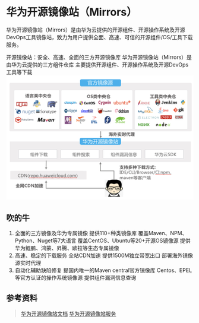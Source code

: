 # 华为开源镜像站（Mirrors）

华为开源镜像站（Mirrors）是由华为云提供的开源组件、开源操作系统及开源DevOps工具镜像站，致力为用户提供全面、高速、可信的开源组件/OS/工具下载服务。

开源镜像站：安全、高速、全面的三方开源镜像库
华为开源镜像站（Mirrors）是由华为云提供的三方组件仓库
主要提供开源组件、开源操作系统及开源DevOps工具等下载
![mirrors](images/mirrors.png)

## 吹的牛

1. 全面的三方镜像及华为专属镜像
    提供110+种类镜像库
    覆盖Maven、NPM、Python、Nuget等7大语言
    覆盖CentOS、Ubuntu等20+开源OS镜像源
    提供华为鲲鹏、鸿蒙、昇腾、欧拉等生态专属镜像
1. 高速、稳定的下载服务
    全站CDN加速
    提供1500M独立带宽出口
    部署海外镜像源实时代理
1. 自动化辅助缺陷修复
    提国内唯一的Maven central官方镜像库
    Centos、EPEL等官方认证的操作系统镜像源
    提供组件漏洞信息查询

## 参考资料

> [华为开源镜像站文档](https://support.huaweicloud.com/mirrors/)
[华为开源镜像站服务](https://mirrors.huaweicloud.com/)